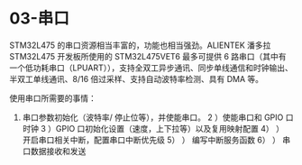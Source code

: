 # 03-串口

STM32L475 的串口资源相当丰富的，功能也相当强劲。ALIENTEK 潘多拉 STM32L475 开发板所使用的 STM32L475VET6 最多可提供 6 路串口（其中有一个低功耗串口（LPUART）），支持全双工异步通讯、同步单线通信和时钟输出、半双工单线通讯、8/16 倍过采样、支持自动波特率检测、具有 DMA 等。

使用串口所需要的事情：

1) 串口参数初始化（波特率/ 停止位等），并使能串口。
2 ）使能串口和 GPIO 口时钟
3 ）GPIO 口初始化设置（速度，上下拉等）以及复用映射配置
4） ） 开启串口相关中断，配置串口中断优先级
5） ） 编写中断服务函数
6） ） 串口数据接收和发送













































